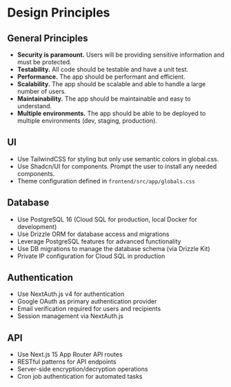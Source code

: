 # Design Principles

## General Principles

- **Security is paramount.** Users will be providing sensitive information and must be protected.
- **Testability.** All code should be testable and have a unit test.
- **Performance.** The app should be performant and efficient.
- **Scalability.** The app should be scalable and able to handle a large number of users.
- **Maintainability.** The app should be maintainable and easy to understand.
- **Multiple environments.** The app should be able to be deployed to multiple environments (dev, staging, production).

## UI

- Use TailwindCSS for styling but only use semantic colors in global.css.
- Use Shadcn/UI for components. Prompt the user to install any needed components.
- Theme configuration defined in `frontend/src/app/globals.css`

## Database

- Use PostgreSQL 16 (Cloud SQL for production, local Docker for development)
- Use Drizzle ORM for database access and migrations
- Leverage PostgreSQL features for advanced functionality
- Use DB migrations to manage the database schema (via Drizzle Kit)
- Private IP configuration for Cloud SQL in production

## Authentication

- Use NextAuth.js v4 for authentication
- Google OAuth as primary authentication provider
- Email verification required for users and recipients
- Session management via NextAuth.js

## API

- Use Next.js 15 App Router API routes
- RESTful patterns for API endpoints
- Server-side encryption/decryption operations
- Cron job authentication for automated tasks
